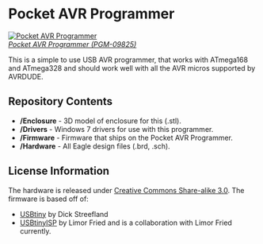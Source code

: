 Pocket AVR Programmer
=====================

[![Pocket AVR Programmer](https://dlnmh9ip6v2uc.cloudfront.net/images/products/9/8/2/5/09825-01b.jpg)  
*Pocket AVR Programmer (PGM-09825)*](https://www.sparkfun.com/products/9825)

This is a simple to use USB AVR programmer, that works with ATmega168 and ATmega328 and should work well
with all the AVR micros supported by AVRDUDE.

Repository Contents
-------------------
* **/Enclosure** - 3D model of enclosure for this (.stl).
* **/Drivers** - Windows 7 drivers for use with this programmer. 
* **/Firmware** - Firmware that ships on the Pocket AVR Programmer.
* **/Hardware** - All Eagle design files (.brd, .sch).


License Information
-------------------
The hardware is released under [Creative Commons Share-alike 3.0](http://creativecommons.org/licenses/by-sa/3.0/).
The firmware is based off of:
* [USBtiny](http://dicks.home.xs4all.nl/avr/usbtiny/index.html) by Dick Streefland
* [USBtinyISP](http://www.ladyada.net/make/usbtinyisp/) by Limor Fried and is a collaboration with Limor Fried currently.
 
